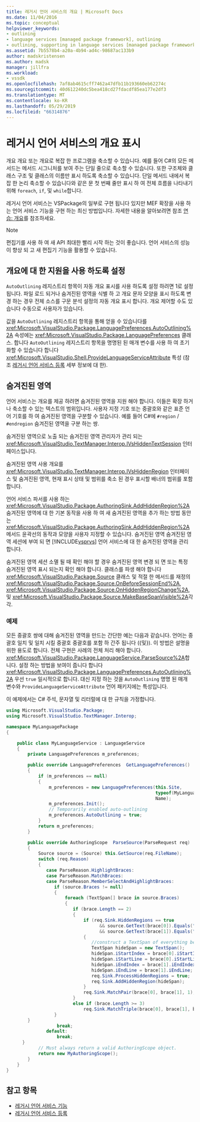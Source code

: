 ```yaml
---
title: 레거시 언어 서비스의 개요 | Microsoft Docs
ms.date: 11/04/2016
ms.topic: conceptual
helpviewer_keywords:
- outlining
- language services [managed package framework], outlining
- outlining, supporting in language services [managed package framework]
ms.assetid: 7b5578b4-a20a-4b94-ad4c-98687ac133b9
author: madskristensen
ms.author: madsk
manager: jillfra
ms.workload:
- vssdk
ms.openlocfilehash: 7af8ab4615cff7462a47dfb11b193660eb62274c
ms.sourcegitcommit: 40d612240dc5bea418cd27fdacdf85ea177e2df3
ms.translationtype: MT
ms.contentlocale: ko-KR
ms.lasthandoff: 05/29/2019
ms.locfileid: "66314876"
---
```

# <a name="outlining-in-a-legacy-language-service"></a>레거시 언어 서비스의 개요 표시
개요 개요 또는 개요로 복잡 한 프로그램을 축소할 수 있습니다. 예를 들어 C#의 모든 메서드는 메서드 시그니처를 보여 주는 단일 줄으로 축소할 수 있습니다. 또한 구조체와 클래스 구조 및 클래스의 이름만 표시 하도록 축소할 수 있습니다. 단일 메서드 내에서 복잡 한 논리 축소할 수 있습니다와 같은 문 첫 번째 줄만 표시 하 여 전체 흐름을 나타내기 위해 `foreach`, `if`, 및 `while`합니다.

 레거시 언어 서비스는 VSPackage의 일부로 구현 됩니다 있지만 MEF 확장을 사용 하는 언어 서비스 기능을 구현 하는 최신 방법입니다. 자세한 내용을 알아보려면 참조 [연습: 개요](../../extensibility/walkthrough-outlining.md)를 참조하세요.

> [!NOTE]
> 편집기를 사용 하 여 새 API 최대한 빨리 시작 하는 것이 좋습니다. 언어 서비스의 성능이 향상 되 고 새 편집기 기능을 활용할 수 있습니다.

## <a name="enabling-support-for-outlining"></a>개요에 대 한 지원을 사용 하도록 설정
 `AutoOutlining` 레지스트리 항목이 자동 개요 표시를 사용 하도록 설정 하려면 1로 설정 됩니다. 파일 로드 되거나 숨겨진된 영역을 식별 하 고 개요 문자 모양을 표시 하도록 변경 하는 경우 전체 소스를 구문 분석 설정의 자동 개요 표시 합니다. 개요 제어할 수도 있습니다 수동으로 사용자가 있습니다.

 값을 `AutoOutlining` 레지스트리 항목을 통해 얻을 수 있습니다를 <xref:Microsoft.VisualStudio.Package.LanguagePreferences.AutoOutlining%2A> 속성에는 <xref:Microsoft.VisualStudio.Package.LanguagePreferences> 클래스. 합니다 `AutoOutlining` 레지스트리 항목을 명명된 된 매개 변수를 사용 하 여 초기화할 수 있습니다 합니다 <xref:Microsoft.VisualStudio.Shell.ProvideLanguageServiceAttribute> 특성 (참조 [레거시 언어 서비스 등록](../../extensibility/internals/registering-a-legacy-language-service1.md) 세부 정보에 대 한).

## <a name="the-hidden-region"></a>숨겨진된 영역
 언어 서비스는 개요를 제공 하려면 숨겨진된 영역을 지원 해야 합니다. 이들은 확장 하거나 축소할 수 있는 텍스트의 범위입니다. 사용자 지정 기호 또는 중괄호와 같은 표준 언어 기호를 하 여 숨겨진된 영역을 구분할 수 있습니다. 예를 들어 C#에 `#region` / `#endregion` 숨겨진된 영역을 구분 하는 쌍.

 숨겨진된 영역으로 노출 되는 숨겨진된 영역 관리자가 관리 되는 <xref:Microsoft.VisualStudio.TextManager.Interop.IVsHiddenTextSession> 인터페이스입니다.

 숨겨진된 영역 사용 개요를 <xref:Microsoft.VisualStudio.TextManager.Interop.IVsHiddenRegion> 인터페이스 및 숨겨진된 영역, 현재 표시 상태 및 범위를 축소 된 경우 표시할 배너의 범위를 포함 합니다.

 언어 서비스 파서를 사용 하는 <xref:Microsoft.VisualStudio.Package.AuthoringSink.AddHiddenRegion%2A> 숨겨진된 영역에 대 한 기본 동작을 사용 하 여 새 숨겨진된 영역을 추가 하는 방법 동안는 <xref:Microsoft.VisualStudio.Package.AuthoringSink.AddHiddenRegion%2A> 메서드 윤곽선의 동작과 모양을 사용자 지정할 수 있습니다. 숨겨진된 영역 숨겨진된 영역 세션에 부여 되 면 [!INCLUDE[vsprvs](../../code-quality/includes/vsprvs_md.md)] 언어 서비스에 대 한 숨겨진된 영역을 관리 합니다.

 숨겨진된 영역 세션 소멸 될 때 확인 해야 할 경우 숨겨진된 영역 변경 되 면 또는 특정 숨겨진된 영역 표시 되는지 확인 해야 합니다. 클래스를 파생 해야 합니다 <xref:Microsoft.VisualStudio.Package.Source> 클래스 및 적절 한 메서드를 재정의 <xref:Microsoft.VisualStudio.Package.Source.OnBeforeSessionEnd%2A>, <xref:Microsoft.VisualStudio.Package.Source.OnHiddenRegionChange%2A>, 및 <xref:Microsoft.VisualStudio.Package.Source.MakeBaseSpanVisible%2A>각각.

### <a name="example"></a>예제
 모든 중괄호 쌍에 대해 숨겨진된 영역을 만드는 간단한 예는 다음과 같습니다. 언어는 중괄호 일치 및 일치 시킬 중괄호 중괄호를 포함 하 간주 됩니다 ({및}). 이 방법은 설명을 위한 용도로 합니다. 전체 구현은 사례의 전체 처리 해야 합니다. <xref:Microsoft.VisualStudio.Package.LanguageService.ParseSource%2A>합니다. 설정 하는 방법을 보여이 줍니다 합니다 <xref:Microsoft.VisualStudio.Package.LanguagePreferences.AutoOutlining%2A> 우선 `true` 일시적으로 합니다. 대신 지정 하는 것을 `AutoOutlining` 명명 된 매개 변수와 `ProvideLanguageServiceAttribute` 언어 패키지에는 특성입니다.

 이 예제에서는 C# 주석, 문자열 및 리터럴에 대 한 규칙을 가정합니다.

```csharp
using Microsoft.VisualStudio.Package;
using Microsoft.VisualStudio.TextManager.Interop;

namespace MyLanguagePackage
{

    public class MyLanguageService : LanguageService
    {
        private LanguagePreferences m_preferences;

        public override LanguagePreferences  GetLanguagePreferences()
        {
            if (m_preferences == null)
            {
                m_preferences = new LanguagePreferences(this.Site,
                                                        typeof(MyLanguageService).GUID,
                                                        Name);
                m_preferences.Init();
                // Temporarily enabled auto-outlining
                m_preferences.AutoOutlining = true;
            }
            return m_preferences;
        }

        public override AuthoringScope  ParseSource(ParseRequest req)
        {
            Source source = (Source) this.GetSource(req.FileName);
            switch (req.Reason)
            {
               case ParseReason.HighlightBraces:
               case ParseReason.MatchBraces:
               case ParseReason.MemberSelectAndHighlightBraces:
                  if (source.Braces != null)
                  {
                      foreach (TextSpan[] brace in source.Braces)
                      {
                         if (brace.Length == 2)
                         {
                             if (req.Sink.HiddenRegions == true
                                   && source.GetText(brace[0]).Equals("{")
                                   && source.GetText(brace[1]).Equals("}"))
                             {
                                //construct a TextSpan of everything between the braces
                                TextSpan hideSpan = new TextSpan();
                                hideSpan.iStartIndex = brace[0].iStartIndex;
                                hideSpan.iStartLine = brace[0].iStartLine;
                                hideSpan.iEndIndex = brace[1].iEndIndex;
                                hideSpan.iEndLine = brace[1].iEndLine;
                                req.Sink.ProcessHiddenRegions = true;
                                req.Sink.AddHiddenRegion(hideSpan);
                             }
                             req.Sink.MatchPair(brace[0], brace[1], 1);
                         }
                         else if (brace.Length >= 3)
                             req.Sink.MatchTriple(brace[0], brace[1], brace[2], 1);
                  }
        }
                   break;
               default:
                   break;
      }
            // Must always return a valid AuthoringScope object.
            return new MyAuthoringScope();
        }
    }
}
```

## <a name="see-also"></a>참고 항목
- [레거시 언어 서비스 기능](../../extensibility/internals/legacy-language-service-features1.md)
- [레거시 언어 서비스 등록](../../extensibility/internals/registering-a-legacy-language-service1.md)